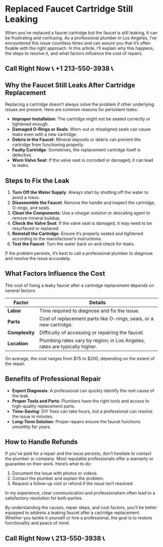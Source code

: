 # Replaced Faucet Cartridge Still Leaking  

When you’ve replaced a faucet cartridge but the faucet is still leaking, it can be frustrating and confusing. As a professional plumber in Los Angeles, I’ve encountered this issue countless times and can assure you that it’s often fixable with the right approach. In this article, I’ll explain why this happens, the steps to resolve it, and what factors influence the cost of repairs.  

## Call Right Now 📞 +1 213-550-3938 📞

## Why the Faucet Still Leaks After Cartridge Replacement  

Replacing a cartridge doesn’t always solve the problem if other underlying issues are present. Here are common reasons for persistent leaks:  

- **Improper Installation**: The cartridge might not be seated correctly or tightened enough.  
- **Damaged O-Rings or Seals**: Worn-out or misaligned seals can cause leaks even with a new cartridge.  
- **Debris in the Faucet**: Mineral deposits or debris can prevent the cartridge from functioning properly.  
- **Faulty Cartridge**: Sometimes, the replacement cartridge itself is defective.  
- **Worn Valve Seat**: If the valve seat is corroded or damaged, it can lead to leaks.  

## Steps to Fix the Leak  

1. **Turn Off the Water Supply**: Always start by shutting off the water to avoid a mess.  
2. **Disassemble the Faucet**: Remove the handle and inspect the cartridge, O-rings, and seals.  
3. **Clean the Components**: Use a vinegar solution or descaling agent to remove mineral buildup.  
4. **Check the Valve Seat**: If the valve seat is damaged, it may need to be resurfaced or replaced.  
5. **Reinstall the Cartridge**: Ensure it’s properly seated and tightened according to the manufacturer’s instructions.  
6. **Test the Faucet**: Turn the water back on and check for leaks.  

If the problem persists, it’s best to call a professional plumber to diagnose and resolve the issue accurately.  

## What Factors Influence the Cost  

The cost of fixing a leaky faucet after a cartridge replacement depends on several factors:  

| **Factor**                | **Details**                                                                 |  
|---------------------------|-----------------------------------------------------------------------------|  
| **Labor**                 | Time required to diagnose and fix the issue.                               |  
| **Parts**                 | Cost of replacement parts like O-rings, seals, or a new cartridge.         |  
| **Complexity**             | Difficulty of accessing or repairing the faucet.                           |  
| **Location**              | Plumbing rates vary by region; in Los Angeles, rates are typically higher. |  

On average, the cost ranges from $75 to $200, depending on the extent of the repair.  

## Benefits of Professional Repair  

- **Expert Diagnosis**: A professional can quickly identify the root cause of the leak.  
- **Proper Tools and Parts**: Plumbers have the right tools and access to high-quality replacement parts.  
- **Time-Saving**: DIY fixes can take hours, but a professional can resolve the issue in minutes.  
- **Long-Term Solution**: Proper repairs ensure the faucet functions smoothly for years.  

## How to Handle Refunds  

If you’ve paid for a repair and the issue persists, don’t hesitate to contact the plumber or company. Most reputable professionals offer a warranty or guarantee on their work. Here’s what to do:  

1. Document the issue with photos or videos.  
2. Contact the plumber and explain the problem.  
3. Request a follow-up visit or refund if the issue isn’t resolved.  

In my experience, clear communication and professionalism often lead to a satisfactory resolution for both parties.  

By understanding the causes, repair steps, and cost factors, you’ll be better equipped to address a leaking faucet after a cartridge replacement. Whether you tackle it yourself or hire a professional, the goal is to restore functionality and peace of mind.
## Call Right Now 📞 213-550-3938 📞